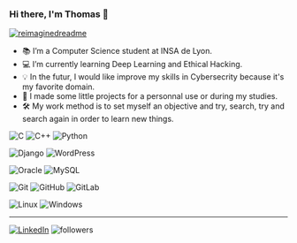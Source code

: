 ### Hi there, I'm Thomas 👋

<a href="https://github.com/thomas-cvt">
<img src="https://myreadme.vercel.app/api/embed/thomas-cvt?panels=userstatistics,toprepositories,toplanguages,commitgraph" alt="reimaginedreadme" />
</a>

</br>

- 📚 I’m a Computer Science student at INSA de Lyon.
- 💻 I’m currently learning Deep Learning and Ethical Hacking.
- 💡 In the futur, I would like improve my skills in Cybersecrity because it's my favorite domain.
- 📌 I made some little projects for a personnal use or during my studies. 
- 🛠 My work method is to set myself an objective and try, search, try and search again in order to learn new things.

![C](https://img.shields.io/badge/c-%2300599C.svg?style=for-the-badge&logo=c&logoColor=white) ![C++](https://img.shields.io/badge/c++-%2300599C.svg?style=for-the-badge&logo=c%2B%2B&logoColor=white)
![Python](https://img.shields.io/badge/python-3670A0?style=for-the-badge&logo=python&logoColor=ffdd54)

![Django](https://img.shields.io/badge/django-%23092E20.svg?style=for-the-badge&logo=django&logoColor=white) ![WordPress](https://img.shields.io/badge/WordPress-%23117AC9.svg?style=for-the-badge&logo=WordPress&logoColor=white) 

![Oracle](https://img.shields.io/badge/Oracle-F80000?style=for-the-badge&logo=oracle&logoColor=white) ![MySQL](https://img.shields.io/badge/mysql-%2300f.svg?style=for-the-badge&logo=mysql&logoColor=white)

![Git](https://img.shields.io/badge/git-%23F05033.svg?style=for-the-badge&logo=git&logoColor=white) ![GitHub](https://img.shields.io/badge/github-%23121011.svg?style=for-the-badge&logo=github&logoColor=white) ![GitLab](https://img.shields.io/badge/gitlab-%23181717.svg?style=for-the-badge&logo=gitlab&logoColor=white)

![Linux](https://img.shields.io/badge/Linux-FCC624?style=for-the-badge&logo=linux&logoColor=black) ![Windows](https://img.shields.io/badge/Windows-0078D6?style=for-the-badge&logo=windows&logoColor=white)

___

<a href="https://www.linkedin.com/in/thomas-chavot/" target="_blank">![LinkedIn](https://img.shields.io/badge/linkedin-%230077B5.svg?style=for-the-badge&logo=linkedin&logoColor=white)</a> <img alt="followers" title="Follow me on Github" src="https://img.shields.io/github/followers/thomas-cvt?color=236ad3&style=for-the-badge&logo=github&label=Follow"/>